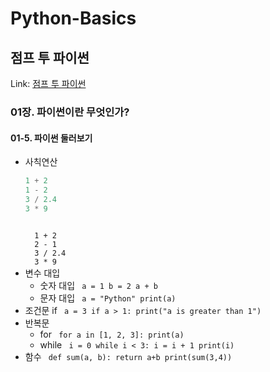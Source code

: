 # Python-Basics
점프 투 파이썬
-------------
Link: [점프 투 파이썬](https://wikidocs.net/book/1)
### 01장. 파이썬이란 무엇인가?
#### 01-5. 파이썬 둘러보기
* 사칙연산
  ```python
  1 + 2
  1 - 2
  3 / 2.4
  3 * 9
  ```
  <code>
    1 + 2
    2 - 1
    3 / 2.4
    3 * 9
  </code>
* 변수 대입
  * 숫자 대입
    <code>
      a = 1
      b = 2
      a + b
    </code>
  * 문자 대입
    <code>
      a = "Python"
      print(a)
    </code>
* 조건문 if
  <code>
    a = 3
    if a > 1:
      print("a is greater than 1")
  </code>
* 반복문
  * for
    <code>
      for a in [1, 2, 3]:
        print(a)
    </code>
  * while
    <code>
      i = 0
      while i < 3:
        i = i + 1
        print(i)
    </code>
* 함수
  <code>
    def sum(a, b):
      return a+b
    print(sum(3,4))
  </code>
